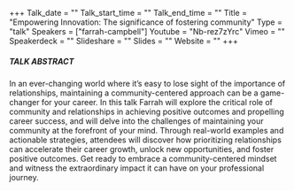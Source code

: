 +++
Talk_date = ""
Talk_start_time = ""
Talk_end_time = ""
Title = "Empowering Innovation: The significance of fostering community"
Type = "talk"
Speakers = ["farrah-campbell"]
Youtube = "Nb-rez7zYrc"
Vimeo = ""
Speakerdeck = ""
Slideshare = ""
Slides = ""
Website = ""
+++

##### TALK ABSTRACT

In an ever-changing world where it’s easy to lose sight of the importance of relationships, maintaining a community-centered approach can be a game-changer for your career. In this talk Farrah will explore the critical role of community and relationships in achieving positive outcomes and propelling career success, and will delve into the challenges of maintaining your community at the forefront of your mind. Through real-world examples and actionable strategies, attendees will discover how prioritizing relationships can accelerate their career growth, unlock new opportunities, and foster positive outcomes. Get ready to embrace a community-centered mindset and witness the extraordinary impact it can have on your professional journey.
